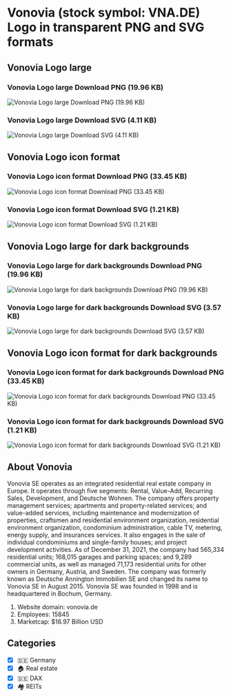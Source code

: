 # Vonovia (stock symbol: VNA.DE) Logo in transparent PNG and SVG formats

## Vonovia Logo large

### Vonovia Logo large Download PNG (19.96 KB)

![Vonovia Logo large Download PNG (19.96 KB)](/img/orig/VNA.DE_BIG-4d9e5b50.png)

### Vonovia Logo large Download SVG (4.11 KB)

![Vonovia Logo large Download SVG (4.11 KB)](/img/orig/VNA.DE_BIG-2fa72727.svg)

## Vonovia Logo icon format

### Vonovia Logo icon format Download PNG (33.45 KB)

![Vonovia Logo icon format Download PNG (33.45 KB)](/img/orig/VNA.DE-da8ce74e.png)

### Vonovia Logo icon format Download SVG (1.21 KB)

![Vonovia Logo icon format Download SVG (1.21 KB)](/img/orig/VNA.DE-a4608aac.svg)

## Vonovia Logo large for dark backgrounds

### Vonovia Logo large for dark backgrounds Download PNG (19.96 KB)

![Vonovia Logo large for dark backgrounds Download PNG (19.96 KB)](/img/orig/VNA.DE_BIG.D-17bb58ab.png)

### Vonovia Logo large for dark backgrounds Download SVG (3.57 KB)

![Vonovia Logo large for dark backgrounds Download SVG (3.57 KB)](/img/orig/VNA.DE_BIG.D-d225e64b.svg)

## Vonovia Logo icon format for dark backgrounds

### Vonovia Logo icon format for dark backgrounds Download PNG (33.45 KB)

![Vonovia Logo icon format for dark backgrounds Download PNG (33.45 KB)](/img/orig/VNA.DE.D-5773ead4.png)

### Vonovia Logo icon format for dark backgrounds Download SVG (1.21 KB)

![Vonovia Logo icon format for dark backgrounds Download SVG (1.21 KB)](/img/orig/VNA.DE.D-c4afe671.svg)

## About Vonovia

Vonovia SE operates as an integrated residential real estate company in Europe. It operates through five segments: Rental, Value-Add, Recurring Sales, Development, and Deutsche Wohnen. The company offers property management services; apartments and property-related services; and value-added services, including maintenance and modernization of properties, craftsmen and residential environment organization, residential environment organization, condominium administration, cable TV, metering, energy supply, and insurances services. It also engages in the sale of individual condominiums and single-family houses; and project development activities. As of December 31, 2021, the company had 565,334 residential units; 168,015 garages and parking spaces; and 9,289 commercial units, as well as managed 71,173 residential units for other owners in Germany, Austria, and Sweden. The company was formerly known as Deutsche Annington Immobilien SE and changed its name to Vonovia SE in August 2015. Vonovia SE was founded in 1998 and is headquartered in Bochum, Germany.

1. Website domain: vonovia.de
2. Employees: 15845
3. Marketcap: $16.97 Billion USD


## Categories
- [x] 🇩🇪 Germany
- [x] 🏠 Real estate
- [x] 🇩🇪 DAX
- [x] 🏘️ REITs
